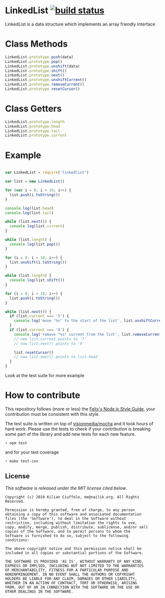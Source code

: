 # LinkedList [![build status](https://secure.travis-ci.org/kilianc/node-linkedlist.png?branch=master)](http://travis-ci.org/kilianc/node-linkedlist)

LinkedList is a data structure which implements an array friendly interface

# Class Methods

```javascript
LinkedList.prototype.push(data)
LinkedList.prototype.pop()
LinkedList.prototype.unshift(data)
LinkedList.prototype.shift()
LinkedList.prototype.next()
LinkedList.prototype.unshiftCurrent()
LinkedList.prototype.removeCurrent()
LinkedList.prototype.resetCursor()
```

# Class Getters

```javascript
LinkedList.prototype.length
LinkedList.prototype.head
LinkedList.prototype.tail
LinkedList.prototype.current
```

# Example

```javascript

var LinkedList = require('linkedlist')

var list = new LinkedList()

for (var i = 0; i < 10; i++) {
  list.push(i.toString())
}

console.log(list.head)
console.log(list.tail)

while (list.next()) {
  console.log(list.current)
}

while (list.length) {
  console.log(list.pop())
}

for (i = 0; i < 10; i++) {
  list.unshift(i.toString())
}

while (list.length) {
  console.log(list.shift())
}

for (i = 0; i < 10; i++) {
  list.push(i.toString())
}

while (list.next()) {
  if (list.current === '5') {
    console.log('move "%s" to the start of the list', list.unshiftCurrent())
  }
  if (list.current === '8') {
    console.log('remove "%s" current from the list', list.removeCurrent())
    // now list.current points to '7'
    // now list.next() points to '9'

    list.resetCursor()
    // now list.next() points to list.head
  }
}

```

Look at the test suite for more example

# How to contribute

This repository follows (more or less) the [Felix's Node.js Style Guide](http://nodeguide.com/style.html), your contribution must be consistent with this style.

The test suite is written on top of [visionmedia/mocha](http://visionmedia.github.com/mocha/) and it took hours of hard work. Please use the tests to check if your contribution is breaking some part of the library and add new tests for each new feature.

    ⚡ npm test

and for your test coverage

    ⚡ make test-cov

## License

_This software is released under the MIT license cited below_.

    Copyright (c) 2010 Kilian Ciuffolo, me@nailik.org. All Rights Reserved.

    Permission is hereby granted, free of charge, to any person
    obtaining a copy of this software and associated documentation
    files (the 'Software'), to deal in the Software without
    restriction, including without limitation the rights to use,
    copy, modify, merge, publish, distribute, sublicense, and/or sell
    copies of the Software, and to permit persons to whom the
    Software is furnished to do so, subject to the following
    conditions:
    
    The above copyright notice and this permission notice shall be
    included in all copies or substantial portions of the Software.
    
    THE SOFTWARE IS PROVIDED 'AS IS', WITHOUT WARRANTY OF ANY KIND,
    EXPRESS OR IMPLIED, INCLUDING BUT NOT LIMITED TO THE WARRANTIES
    OF MERCHANTABILITY, FITNESS FOR A PARTICULAR PURPOSE AND
    NONINFRINGEMENT. IN NO EVENT SHALL THE AUTHORS OR COPYRIGHT
    HOLDERS BE LIABLE FOR ANY CLAIM, DAMAGES OR OTHER LIABILITY,
    WHETHER IN AN ACTION OF CONTRACT, TORT OR OTHERWISE, ARISING
    FROM, OUT OF OR IN CONNECTION WITH THE SOFTWARE OR THE USE OR
    OTHER DEALINGS IN THE SOFTWARE.

